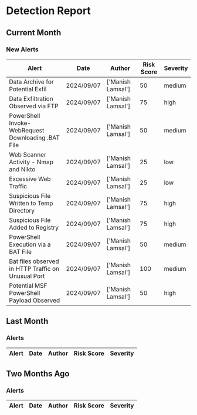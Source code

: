 # Detection Report
## Current Month
### New Alerts

| Alert | Date | Author | Risk Score | Severity |
| --- | --- | --- | --- | --- |
|Data Archive for Potential Exfil|2024/09/07|['Manish Lamsal']|50|medium|
|Data Exfiltration Observed via FTP|2024/09/07|['Manish Lamsal']|75|high|
|PowerShell Invoke-WebRequest Downloading .BAT File|2024/09/07|['Manish Lamsal']|50|medium|
|Web Scanner Activity - Nmap and Nikto|2024/09/07|['Manish Lamsal']|25|low|
|Excessive Web Traffic|2024/09/07|['Manish Lamsal']|25|low|
|Suspicious File Written to Temp Directory|2024/09/07|['Manish Lamsal']|75|high|
|Suspicious File Added to Registry|2024/09/07|['Manish Lamsal']|75|high|
|PowerShell Execution via a BAT File|2024/09/07|['Manish Lamsal']|50|medium|
|Bat files observed in HTTP Traffic on Unusual Port |2024/09/07|['Manish Lamsal']|100|medium|
|Potential MSF PowerShell Payload Observed|2024/09/07|['Manish Lamsal']|50|high|
## Last Month
### Alerts

| Alert | Date | Author | Risk Score | Severity |
| --- | --- | --- | --- | --- |
## Two Months Ago
### Alerts

| Alert | Date | Author | Risk Score | Severity |
| --- | --- | --- | --- | --- |
